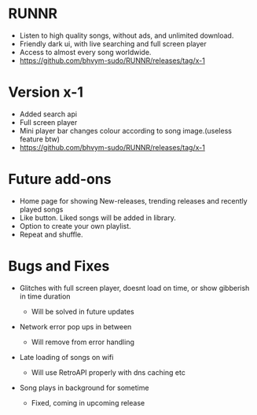 # RUNNR
- Listen to high quality songs, without ads, and unlimited download.
- Friendly dark ui, with live searching and full screen player
- Access to almost every song worldwide.
- https://github.com/bhvym-sudo/RUNNR/releases/tag/x-1

# Version x-1
- Added search api
- Full screen player
- Mini player bar changes colour according to song image.(useless feature btw)
- https://github.com/bhvym-sudo/RUNNR/releases/tag/x-1

# Future add-ons
- Home page for showing New-releases, trending releases and recently played songs
- Like button. Liked songs will be added in library.
- Option to create your own playlist.
- Repeat and shuffle.

# Bugs and Fixes
- Glitches with full screen player, doesnt load on time, or show gibberish in time duration
  - Will be solved in future updates
  
- Network error pop ups in between
  - Will remove from error handling
  
- Late loading of songs on wifi
  - Will use RetroAPI properly with dns caching etc

- Song plays in background for sometime
  - Fixed, coming in upcoming release

